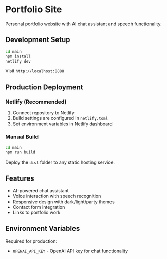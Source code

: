 # Portfolio Site

Personal portfolio website with AI chat assistant and speech functionality.

## Development Setup

```bash
cd main
npm install
netlify dev
```

Visit `http://localhost:8888`

## Production Deployment

### Netlify (Recommended)
1. Connect repository to Netlify
2. Build settings are configured in `netlify.toml`
3. Set environment variables in Netlify dashboard

### Manual Build
```bash
cd main
npm run build
```

Deploy the `dist` folder to any static hosting service.

## Features

- AI-powered chat assistant
- Voice interaction with speech recognition
- Responsive design with dark/light/party themes
- Contact form integration
- Links to portfolio work

## Environment Variables

Required for production:
- `OPENAI_API_KEY` - OpenAI API key for chat functionality
